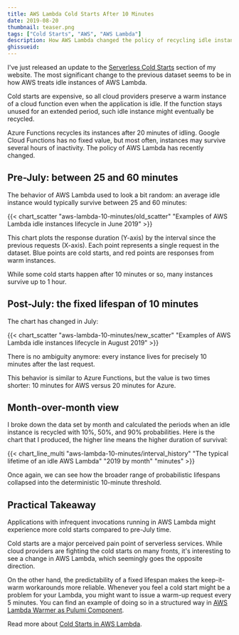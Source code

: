 ```yaml
---
title: AWS Lambda Cold Starts After 10 Minutes
date: 2019-08-20
thumbnail: teaser.png
tags: ["Cold Starts", "AWS", "AWS Lambda"]
description: How AWS Lambda changed the policy of recycling idle instances
ghissueid: 
---
```


I've just released an update to the [Serverless Cold Starts](/serverless/coldstarts/) section of my website. The most significant change to the previous dataset seems to be in how AWS treats idle instances of AWS Lambda.

Cold starts are expensive, so all cloud providers preserve a warm instance of a cloud function even when the application is idle. If the function stays unused for an extended period, such idle instance might eventually be recycled.

Azure Functions recycles its instances after 20 minutes of idling. Google Cloud Functions has no fixed value, but most often, instances may survive several hours of inactivity. The policy of AWS Lambda has recently changed.

## Pre-July: between 25 and 60 minutes

The behavior of AWS Lambda used to look a bit random: an average idle instance would typically survive between 25 and 60 minutes:

{{< chart_scatter
    "aws-lambda-10-minutes/old_scatter"
    "Examples of AWS Lambda idle instances lifecycle in June 2019" >}}

This chart plots the response duration (Y-axis) by the interval since the previous requests (X-axis). Each point represents a single request in the dataset. Blue points are cold starts, and red points are responses from warm instances.

While some cold starts happen after 10 minutes or so, many instances survive up to 1 hour.

## Post-July: the fixed lifespan of 10 minutes

The chart has changed in July:

{{< chart_scatter 
    "aws-lambda-10-minutes/new_scatter"
    "Examples of AWS Lambda idle instances lifecycle in August 2019" >}}

There is no ambiguity anymore: every instance lives for precisely 10 minutes after the last request.

This behavior is similar to Azure Functions, but the value is two times shorter: 10 minutes for AWS versus 20 minutes for Azure.

## Month-over-month view

I broke down the data set by month and calculated the periods when an idle instance is recycled with 10%, 50%, and 90% probabilities. Here is the chart that I produced, the higher line means the higher duration of survival:

{{< chart_line_multi
    "aws-lambda-10-minutes/interval_history"
    "The typical lifetime of an idle AWS Lambda" "2019 by month" "minutes" >}}

Once again, we can see how the broader range of probabilistic lifespans collapsed into the deterministic 10-minute threshold.

## Practical Takeaway

Applications with infrequent invocations running in AWS Lambda might experience more cold starts compared to pre-July time.

Cold starts are a major perceived pain point of serverless services. While cloud providers are fighting the cold starts on many fronts, it's interesting to see a change in AWS Lambda, which seemingly goes the opposite direction.

On the other hand, the predictability of a fixed lifespan makes the keep-it-warm workarounds more reliable. Whenever you feel a cold start might be a problem for your Lambda, you might want to issue a warm-up request every 5 minutes. You can find an example of doing so in a structured way in [AWS Lambda Warmer as Pulumi Component](/2018/08/aws-lambda-warmer-as-pulumi-component/).

Read more about [Cold Starts in AWS Lambda](/serverless/coldstarts/aws/).